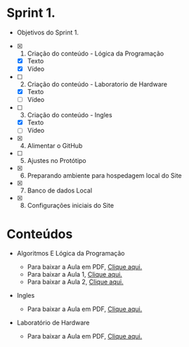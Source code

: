 # Sprint 1.
 * Objetivos do Sprint 1.

- [x] 1. Criação do conteúdo - Lógica da Programação
   * [x] Texto
   * [x] Vídeo
- [ ] 2. Criação do conteúdo - Laboratorio de Hardware
   * [x] Texto
   * [ ] Vídeo 
- [ ] 3. Criação do conteúdo - Ingles
   * [x] Texto
   * [ ] Vídeo 
- [x] 4. Alimentar o GitHub
- [ ] 5. Ajustes no Protótipo
- [x] 6. Preparando ambiente para hospedagem local do Site
- [x] 7. Banco de dados Local
- [x] 8. Configurações iniciais do Site

# Conteúdos 

* Algoritmos E Lógica da Programação
   * Para baixar a Aula em PDF,  [Clique aqui.]()
   * Para baixar a Aula 1, [Clique aqui.]()
   * Para baixar a Aula 2, [Clique aqui.]()

* Ingles 
   * Para baixar a Aula em PDF, [Clique aqui.](https://raw.githubusercontent.com/HarielThums/ProjetoIntegrador01/main/Sprint1/Conte%C3%BAdos/Ingles/Ingles.pdf)

* Laboratório de Hardware
   * Para baixar a Aula em PDF, [Clique aqui.](https://raw.githubusercontent.com/HarielThums/ProjetoIntegrador01/main/Sprint1/Conte%C3%BAdos/Lab%20de%20Hardware/Laboratorio%20de%20Hardware.docx)